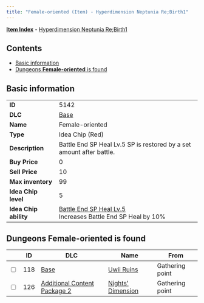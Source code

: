 ```yaml
---
title: "Female-oriented (Item) - Hyperdimension Neptunia Re;Birth1"
---
```


[**Item Index**](/neptunia/rb1/item/index.html) - [Hyperdimension Neptunia Re;Birth1](/neptunia/rb1)

## Contents

- [Basic information](#basic-information)
- [Dungeons **Female-oriented** is found](#dungeons-female-oriented-is-found)

## Basic information

|   |   |
| -- | -- |
| **ID** | 5142 |
| **DLC** | [Base](/neptunia/rb1/dlc/1-base.html) |
| **Name** | Female-oriented |
| **Type** | Idea Chip (Red) |
| **Description** | Battle End SP Heal Lv.5 SP is restored by a set amount after battle. |
| **Buy Price** | 0 |
| **Sell Price** | 10 |
| **Max inventory** | 99 |
| **Idea Chip level** | 5 |
| **Idea Chip ability** | [Battle End SP Heal Lv.5](/neptunia/rb1/avatar/1-9641-battle-end-sp-heal-lv-5.html)<br />Increases Battle End SP Heal by 10% |


## Dungeons **Female-oriented** is found

|    | ID | DLC | Name | From |
| -- | -- | --- | ---- | ---- |
| <input type="checkbox" id="rb1-dungeon-1-118" class="trackbox" /> | 118 | [Base](/neptunia/rb1/dlc/1-base.html) | [Uwii Ruins](/neptunia/rb1/dungeon/1-118-uwii-ruins.html) | Gathering point |
| <input type="checkbox" id="rb1-dungeon-11-126" class="trackbox" /> | 126 | [Additional Content Package 2](/neptunia/rb1/dlc/11-pack2.html) | [Nights' Dimension](/neptunia/rb1/dungeon/11-126-nights-dimension.html) | Gathering point |
